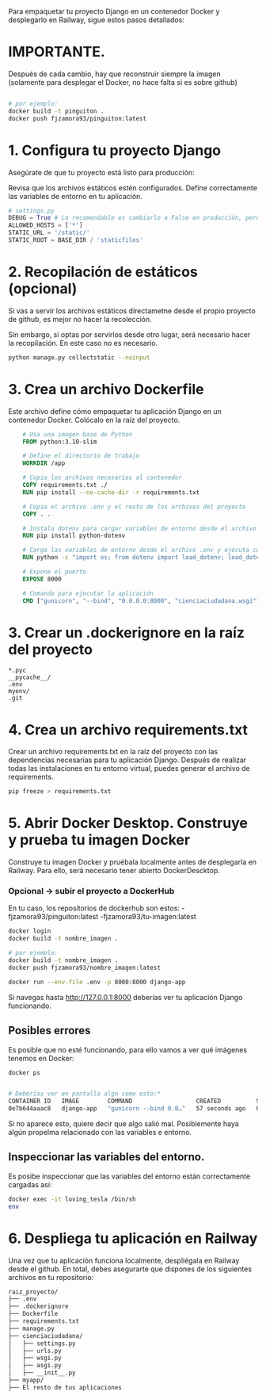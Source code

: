 
Para empaquetar tu proyecto Django en un contenedor Docker y desplegarlo en Railway, sigue estos pasos detallados:

# IMPORTANTE.

Después de cada cambio, hay que reconstruir siempre la imagen (solamente para desplegar el Docker, no hace falta si es sobre github)

```bash

# por ejemplo:
docker build -t pinguiton .
docker push fjzamora93/pinguiton:latest

```


# 1. Configura tu proyecto Django
Asegúrate de que tu proyecto está listo para producción:

Revisa que los archivos estáticos estén configurados.
Define correctamente las variables de entorno en tu aplicación.

```python
# settings.py
DEBUG = True # Lo recomendable es cambiarlo a False en producción, pero puede ser útil para detectar errores en el despliegue.
ALLOWED_HOSTS = ['*']  
STATIC_URL = '/static/'
STATIC_ROOT = BASE_DIR / 'staticfiles'
```

# 2. Recopilación de estáticos (opcional)

Si vas a servir los archivos estáticos directametne desde el propio proyecto de github, es mejor no hacer la recolección.

Sin embargo, si optas por servirlos desde otro lugar, será necesario hacer la recopilación. En este caso no es necesario.

```bash
python manage.py collectstatic --noinput
```

# 3. Crea un archivo Dockerfile

Este archivo define cómo empaquetar tu aplicación Django en un contenedor Docker. Colócalo en la raíz del proyecto.

```Dockerfile
    # Usa una imagen base de Python
    FROM python:3.10-slim

    # Define el directorio de trabajo
    WORKDIR /app

    # Copia los archivos necesarios al contenedor
    COPY requirements.txt ./
    RUN pip install --no-cache-dir -r requirements.txt

    # Copia el archivo .env y el resto de los archivos del proyecto
    COPY . .

    # Instala dotenv para cargar variables de entorno desde el archivo .env
    RUN pip install python-dotenv

    # Carga las variables de entorno desde el archivo .env y ejecuta collectstatic en el mismo comando
    RUN python -c "import os; from dotenv import load_dotenv; load_dotenv('.env'); os.system('python manage.py collectstatic --noinput')"

    # Expone el puerto
    EXPOSE 8000

    # Comando para ejecutar la aplicación
    CMD ["gunicorn", "--bind", "0.0.0.0:8000", "cienciaciudadana.wsgi"]
```


# 3. Crear un .dockerignore en la raíz del proyecto

```
*.pyc
__pycache__/
.env
myenv/
.git
```

# 4. Crea un archivo requirements.txt

Crear un archivo requirements.txt en la raíz del proyecto con las dependencias necesarias para tu aplicación Django.
Después de realizar todas las instalaciones en tu entorno virtual, puedes generar el archivo de requirements.

```bash
pip freeze > requirements.txt
```


# 5. Abrir Docker Desktop. Construye y prueba tu imagen Docker

Construye tu imagen Docker y pruébala localmente antes de desplegarla en Railway.
Para ello, será necesario tener abierto DockerDescktop.

### Opcional -> subir el proyecto a DockerHub
En tu caso, los repositorios de dockerhub son estos:
-fjzamora93/pinguiton:latest
-fjzamora93/tu-imagen:latest

```bash
docker login
docker build -t nombre_imagen .

# por ejemplo:
docker build -t nombre_imagen .
docker push fjzamora93/nombre_imagen:latest

docker run --env-file .env -p 8000:8000 django-app
```

Si navegas hasta http://127.0.0.1:8000 deberías ver tu aplicación Django funcionando.

## Posibles errores

Es posible que no esté funcionando, para ello vamos a ver qué imágenes tenemos en Docker:

```bash
docker ps


# Deberías ver en pantalla algo como esto:*
CONTAINER ID   IMAGE        COMMAND                  CREATED          STATUS          PORTS                    NAMES       
0e7b644aaac8   django-app   "gunicorn --bind 0.0…"   57 seconds ago   Up 56 seconds   0.0.0.0:8000->8000/tcp   loving_tesla
```

Si no aparece esto, quiere decir que algo salió mal. Posiblemente haya algún propelma relacionado con las variables e entorno.

## Inspeccionar las variables del entorno. 

Es posibe inspeccionar que las variables del entorno están correctamente cargadas así:

```bash
docker exec -it loving_tesla /bin/sh
env
```

# 6. Despliega tu aplicación en Railway

Una vez que tu aplicación funciona localmente, despliégala en Railway desde el github. En total, debes asegurarte que dispones de los siguientes archivos en tu repositorio:

```bash	
raiz_proyecto/
├── .env
├── .dockerignore
├── Dockerfile
├── requirements.txt
├── manage.py
├── cienciaciudadana/
│   ├── settings.py
│   ├── urls.py
│   ├── wsgi.py
│   ├── asgi.py
│   ├── __init__.py
├── myapp/
├── El resto de tus aplicaciones

```
